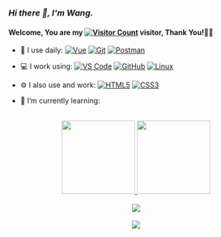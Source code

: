 

### _Hi there 👋, I'm Wang._  

#### Welcome, You are my [![Visitor Count](https://profile-counter.glitch.me/1/count.svg)](https://github.com/Discover999/) visitor, Thank You!🎉🎉  

- 🚀 I use daily: 
  [![Vue](https://img.shields.io/badge/Vue.js-35495E?logo=vue.js&logoColor=4FC08D)](https://github.com/Discover999/)
  [![Git](https://img.shields.io/badge/-Git-000000?logo=git&logoColor=FF7043)](https://github.com/Discover999/)
  [![Postman](https://img.shields.io/badge/-Postman-7A1FA2?logo=postman&logoColor=FC8019)](https://github.com/Discover999/)

- 💻 I work using: 
  [![VS Code](https://img.shields.io/badge/-VS%20Code-007ACC?style=plastic&logo=visual-studio-code)](https://github.com/Discover999/)
  [![GitHub](https://img.shields.io/badge/-GitHub-181717?style=plastic&logo=github)](https://github.com/Discover999/)
  [![Linux](https://img.shields.io/badge/-Linux-F16061?logo=linux&logoColor=000)](https://github.com/Discover999/)

- ⚙️ I also use and work: 
  [![HTML5](https://img.shields.io/badge/-HTML5-E34F26?style=plastic&logo=html5&logoColor=white)](https://github.com/Discover999/)
  [![CSS3](https://img.shields.io/badge/-CSS3-1572B6?style=plastic&logo=css3)](https://github.com/Discover999/)

- 🌱 I’m currently learning: 

<br>
<div align="center">
  <a href="https://github.com/Discover999/" target="_blank" style="display: inline-block;">
  <span><img src="https://github-readme-stats.vercel.app/api/top-langs/?username=discover999&layout=compact" height=145/></span>
  <span><img src="https://github-readme-stats.vercel.app/api?username=discover999&layout=compact&count_private=true&show_icons=true" height=145/></span>
</div>
  
<!--   [<span><img src="https://github-readme-stats.vercel.app/api/top-langs/?username=discover999&layout=compact" height=145/></span>
  <span><img src="https://github-readme-stats.vercel.app/api?username=discover999&layout=compact&count_private=true&show_icons=true" height=145/></span>](https://github.com/Discover999/) -->
  
<br>
<div align="center">
  <a href="https://github.com/Discover999/" target="_blank" style="display: inline-block;">
    <img 
         src="http://github-readme-streak-stats.herokuapp.com?user=Discover999&theme=blueberry&date_format=%5BY.%5Dn.j&locale=zh"
         align="center"/>
</div>

<br>
<div align="center">
  <a href="https://gcore.jsdelivr.net/gh/Discover999/TyporaPic@master/pay.jpg" target="_blank" style="display: inline-block;">
    <img
        src="https://img.shields.io/badge/Donate-BUY%20ME%20A%20COFFEE-blue?style=for-the-badge&logo=BuyMeACoffee&logoColor=FEFEFE"
        align="center"/>
  </a>
</div>
